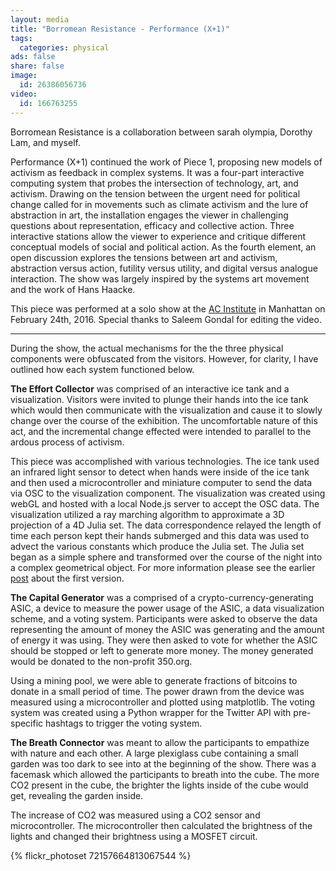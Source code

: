 ```yaml
---
layout: media
title: "Borromean Resistance - Performance (X+1)"
tags:
  categories: physical
ads: false
share: false
image:
  id: 26386056736
video:
  id: 166763255
---
```


Borromean Resistance is a collaboration between sarah olympia, Dorothy Lam, and myself.

Performance (X+1) continued the work of Piece 1, proposing new models of activism as feedback in complex systems. It was a four-part interactive computing system that probes the intersection of technology, art, and activism. Drawing on the tension between the urgent need for political change called for in movements such as climate activism and the lure of abstraction in art, the installation engages the viewer in challenging questions about representation, efficacy and collective action. Three interactive stations allow the viewer to experience and critique different conceptual models of social and political action. As the fourth element, an open discussion explores the tensions between art and activism, abstraction versus action, futility versus utility, and digital versus analogue interaction. The show was largely inspired by the systems art movement and the work of Hans Haacke.

This piece was performed at a solo show at the [AC Institute](http://acinstitute.org/performance-x1/) in Manhattan on February 24th, 2016. Special thanks to Saleem Gondal for editing the video.

-----

During the show, the actual mechanisms for the the three physical components were obfuscated from the visitors. However, for clarity, I have outlined how each system functioned below.

**The Effort Collector** was comprised of an interactive ice tank and a visualization. Visitors were invited to plunge their hands into the ice tank which would then communicate with the visualization and cause it to slowly change over the course of the exhibition. The uncomfortable nature of this act, and the incremental change effected were intended to parallel to the ardous process of activism.

This piece was accomplished with various technologies. The ice tank used an infrared light sensor to detect when hands were inside of the ice tank and then used a microcontroller and miniature computer to send the data via OSC to the visualization component. The visualization was created using webGL and hosted with a local Node.js server to accept the OSC data. The visualization utilized a ray marching algorithm to approximate a 3D projection of a 4D Julia set. The data correspondence relayed the length of time each person kept their hands submerged and this data was used to advect the various constants which produce the Julia set. The Julia set began as a simple sphere and transformed over the course of the night into a complex geometrical object. For more information please see the earlier [post](/physical/BR1) about the first version.

**The Capital Generator** was a comprised of a crypto-currency-generating ASIC, a device to measure the power usage of the ASIC, a data visualization scheme, and a voting system. Participants were asked to observe the data representing the amount of money the ASIC was generating and the amount of energy it was using. They were then asked to vote for whether the ASIC should be stopped or left to generate more money. The money generated would be donated to the non-profit 350.org.

Using a mining pool, we were able to generate fractions of bitcoins to donate in a small period of time. The power drawn from the device was measured using a microcontroller and plotted using matplotlib. The voting system was created using a Python wrapper for the Twitter API with pre-specific hashtags to trigger the voting system.

**The Breath Connector** was meant to allow the participants to empathize with nature and each other. A large plexiglass cube containing a small garden was too dark to see into at the beginning of the show. There was a facemask which allowed the participants to breath into the cube. The more CO2 present in the cube, the brighter the lights inside of the cube would get, revealing the garden inside.

The increase of CO2 was measured using a CO2 sensor and microcontroller. The microcontroller then calculated the brightness of the lights and changed their brightness using a MOSFET circuit.


{% flickr_photoset 72157664813067544 %}